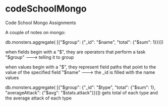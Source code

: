 # codeSchoolMongo
Code School Mongo Assignments

A couple of notes on mongo:

db.monsters.aggregate( [{"$group": {"_id": "$name", "total": {"$sum": 1}}}])

when fields begin with a "$", they are operators that perform a task
"$group" ---> telling it to group

when values begin with a "$", they represent field paths that point to the value of the specified field
"$name" ---> the _id is filled with the name values

db.monsters.aggregate( [{"$group": {"_id": "$type", "total": {"$sum": 1}, "averageAttack": {"$avg": "$stats.attack"}}}])
gets total of each type and the average attack of each type
